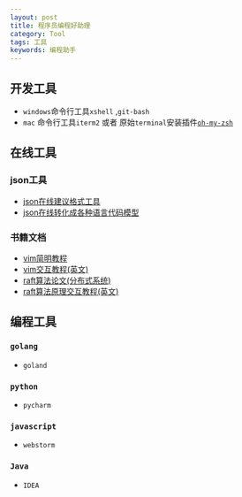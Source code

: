 ```yaml
---
layout: post
title: 程序员编程好助理
category: Tool
tags: 工具
keywords: 编程助手
---
```


## 开发工具

- `windows`命令行工具`xshell` ,`git-bash`
- `mac` 命令行工具`iterm2` 或者 原始`terminal`安装插件[`oh-my-zsh`](https://www.jianshu.com/p/9189eac3e52d)

## 在线工具

### json工具
- [json在线建议格式工具](http://jsoneditoronline.org/)
- [json在线转化成各种语言代码模型](https://app.quicktype.io/)

### 书籍文档

- [vim简明教程](http://pizn.github.io/2012/03/03/vim-commonly-used-command.html)
- [vim交互教程(英文)](https://www.openvim.com/tutorial.html)
- [raft算法论文(分布式系统)](https://github.com/maemual/raft-zh_cn/blob/master/raft-zh_cn.md)
- [raft算法原理交互教程(英文)](http://thesecretlivesofdata.com/raft/)

## 编程工具

### `golang`
- `goland`

### `python`
- `pycharm`

### `javascript`
- `webstorm`

### `Java`
- `IDEA`

